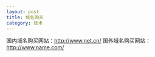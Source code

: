 ```yaml
---
layout: post
title: 域名购买
category: 技术
---
```

国内域名购买网站：http://www.net.cn/
国外域名购买网站：http://www.name.com/